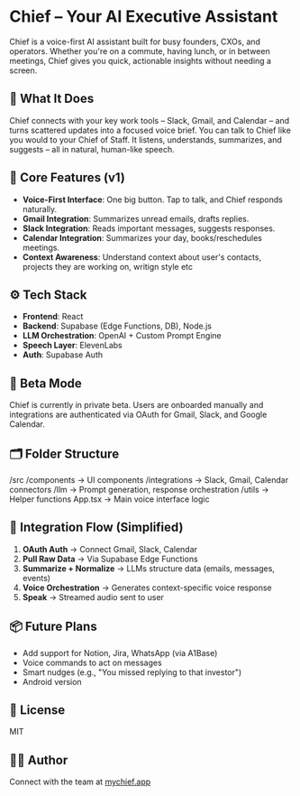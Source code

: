 # Chief – Your AI Executive Assistant

Chief is a voice-first AI assistant built for busy founders, CXOs, and operators. Whether you're on a commute, having lunch, or in between meetings, Chief gives you quick, actionable insights without needing a screen.

## 🧠 What It Does

Chief connects with your key work tools – Slack, Gmail, and Calendar – and turns scattered updates into a focused voice brief. You can talk to Chief like you would to your Chief of Staff. It listens, understands, summarizes, and suggests – all in natural, human-like speech.

## 🎯 Core Features (v1)

- **Voice-First Interface**: One big button. Tap to talk, and Chief responds naturally.
- **Gmail Integration**: Summarizes unread emails, drafts replies.
- **Slack Integration**: Reads important messages, suggests responses.
- **Calendar Integration**: Summarizes your day, books/reschedules meetings.
- **Context Awareness**: Understand context about user's contacts, projects they are working on, writign style etc


## ⚙️ Tech Stack

- **Frontend**: React
- **Backend**: Supabase (Edge Functions, DB), Node.js
- **LLM Orchestration**: OpenAI + Custom Prompt Engine
- **Speech Layer**: ElevenLabs
- **Auth**: Supabase Auth

## 🧪 Beta Mode

Chief is currently in private beta. Users are onboarded manually and integrations are authenticated via OAuth for Gmail, Slack, and Google Calendar.

## 🗂️ Folder Structure

/src
/components     → UI components
/integrations   → Slack, Gmail, Calendar connectors
/llm            → Prompt generation, response orchestration
/utils          → Helper functions
App.tsx         → Main voice interface logic

## 🧩 Integration Flow (Simplified)

1. **OAuth Auth** → Connect Gmail, Slack, Calendar
2. **Pull Raw Data** → Via Supabase Edge Functions
3. **Summarize + Normalize** → LLMs structure data (emails, messages, events)
4. **Voice Orchestration** → Generates context-specific voice response
5. **Speak** → Streamed audio sent to user

## 📦 Future Plans

- Add support for Notion, Jira, WhatsApp (via A1Base)
- Voice commands to act on messages
- Smart nudges (e.g., "You missed replying to that investor")
- Android version

## 📄 License

MIT

## 🧑‍💻 Author 
Connect with the team at [mychief.app](https://mychief.app)
